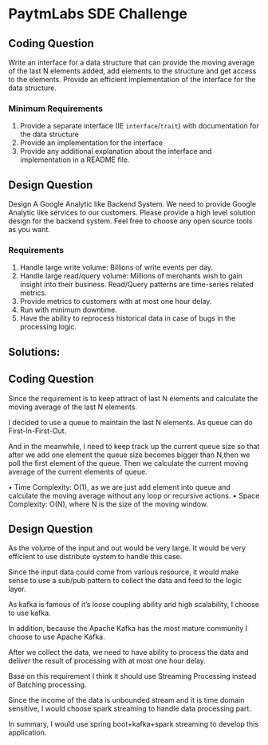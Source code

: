 # PaytmLabs SDE Challenge

## Coding Question

Write an interface for a data structure that can provide the moving average of the last N elements added, add elements to the structure and get access to the elements. Provide an efficient implementation of the interface for the data structure.

### Minimum Requirements

1. Provide a separate interface (IE `interface`/`trait`) with documentation for the data structure
2. Provide an implementation for the interface
3. Provide any additional explanation about the interface and implementation in a README file.

## Design Question

Design A Google Analytic like Backend System.
We need to provide Google Analytic like services to our customers. Please provide a high level solution design for the backend system. Feel free to choose any open source tools as you want.

### Requirements

1. Handle large write volume: Billions of write events per day.
2. Handle large read/query volume: Millions of merchants wish to gain insight into their business. Read/Query patterns are time-series related metrics.
3. Provide metrics to customers with at most one hour delay.
4. Run with minimum downtime.
5. Have the ability to reprocess historical data in case of bugs in the processing logic.


## Solutions:

## Coding Question
Since the requirement is to keep attract of last N elements and calculate the moving average of the last N elements. 

I decided to use a queue to maintain the last N elements. As queue can do First-In-First-Out. 

And in the meanwhile, I need to keep track up the current queue size so that after we add one element the queue size becomes bigger than N,then we poll the first element of the queue. Then we calculate the current moving average of the current elements of queue.


•	Time Complexity: O(1), as we are just add element into queue and calculate the moving average without any loop or recursive actions.
•	Space Complexity: O(N), where N is the size of the moving window.

## Design Question
As the volume of the input and out would be very large. It would be very efficient to use distribute system to handle this case.

Since the input data could come from various resource, it would make sense to use a sub/pub pattern to collect the data and feed to the logic layer. 

As kafka is famous of it’s loose coupling ability and high scalability, I choose to use kafka. 

In addition, because the Apache Kafka has the most mature community I choose to use Apache Kafka.

After we collect the data, we need to have ability to process the data and deliver the result of processing with at most one hour delay. 

Base on this requirement I think it should use Streaming Processing instead of Batching processing. 

Since the income of the data is unbounded stream and it is time domain sensitive, I would choose spark streaming to handle data processing part.

In summary, I would use spring boot+kafka+spark streaming to develop this application.


